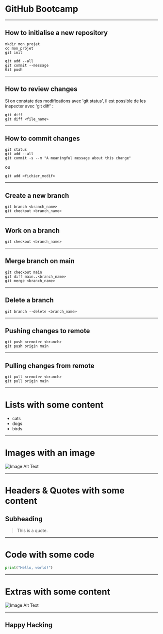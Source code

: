 <!-- slides.md -->

# GitHub Bootcamp

---

## How to initialise a new repository

```
mkdir mon_projet
cd mon_projet
git init

git add --all
git commit --message
Git push
```

---

## How to review changes

Si on constate des modifications avec 'git status', il est possible de les inspecter avec 'git diff' : 

```
git diff
git diff <file_name>
```

---

## How to commit changes

```
git status
git add --all
git commit -s --m "A meaningful message about this change"
```

ou

```
git add <fichier_modif>
```

---

## Create a new branch

```
git branch <branch_name>
git checkout <branch_name>
```

---

## Work on a branch

```
git checkout <branch_name>
```

---

## Merge branch on main

```
git checkout main
git diff main..<branch_name>
git merge <branch_name>
```

---

## Delete a branch

```
git branch --delete <branch_name>
```

---

## Pushing changes to remote

```
git push <remote> <branch>
git push origin main
```

---

## Pulling changes from remote

```
git pull <remote> <branch>
git pull origin main
```

---

# Lists with some content

- cats
- dogs
- birds

---

# Images with an image

![Image Alt Text](https://www.wfla.com/wp-content/uploads/sites/71/2023/05/GettyImages-1389862392.jpg?w=2560&h=1440&crop=1)

---

# Headers & Quotes with some content

## Subheading

> This is a quote.

---

# Code with some code

```python
print("Hello, world!")
```

---

# Extras with some content

![Image Alt Text](https://d3544la1u8djza.cloudfront.net/APHI/Blog/2021/07-06/small+white+fluffy+dog+smiling+at+the+camera+in+close-up-min.jpg)

---

## Happy Hacking